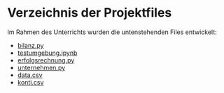 ﻿# Verzeichnis der Projektfiles

 Im Rahmen des Unterrichts wurden die untenstehenden Files entwickelt:

* [bilanz.py](bilanz.py)                                                                                                 
* [testumgebung.ipynb](testumgebung.ipynb)                                                                                        
* [erfolgsrechnung.py](erfolgsrechnung.py)                                                                                        
* [unternehmen.py](unternehmen.py)                                                                                            
* [data.csv](data.csv)                                                                                                  
* [konti.csv](konti.csv)                                                                                                 
                                                                                           
